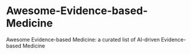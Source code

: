 # Awesome-Evidence-based-Medicine
Awesome Evidence-based Medicine: a curated list of AI-driven Evidence-based Medicine
